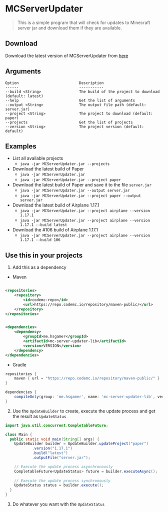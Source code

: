 # MCServerUpdater

> This is a simple program that will check for updates to Minecraft server jar and download them if they are available.

## Download

Download the latest version of MCServerUpdater
from [here](https://github.com/HSGamer/MCServerUpdater/releases/tag/1.0.1)

## Arguments

```
Option                           Description
------                           -----------
--build <String>                 The build of the project to download (default: latest)
--help                           Get the list of arguments
--output <String>                The output file path (default: server.jar)
--project <String>               The project to download (default: paper)
--projects                       Get the list of projects
--version <String>               The project version (default: default)
```

## Examples

* List all available projects
    * `java -jar MCServerUpdater.jar --projects`
* Download the latest build of Paper
    * `java -jar MCServerUpdater.jar`
    * `java -jar MCServerUpdater.jar --project paper`
* Download the latest build of Paper and save it to the file `server.jar`
    * `java -jar MCServerUpdater.jar --output server.jar`
    * `java -jar MCServerUpdater.jar --project paper --output server.jar`
* Download the latest build of Airplane 1.17.1
    * `java -jar MCServerUpdater.jar --project airplane --version 1.17.1`
    * `java -jar MCServerUpdater.jar --project airplane --version 1.17.1 --build latest`
* Download the #106 build of Airplane 1.17.1
    * `java -jar MCServerUpdater.jar --project airplane --version 1.17.1 --build 106`

## Use this in your projects

1. Add this as a dependency

* Maven

```xml

<repositories>
    <repository>
        <id>codemc-repo</id>
        <url>https://repo.codemc.io/repository/maven-public/</url>
    </repository>
</repositories>
```

```xml

<dependencies>
    <dependency>
        <groupId>me.hsgamer</groupId>
        <artifactId>mc-server-updater-lib</artifactId>
        <version>VERSION</version>
    </dependency>
</dependencies>
```

* Gradle

```groovy
repositories {
    maven { url = "https://repo.codemc.io/repository/maven-public/" }
}

dependencies {
    compileOnly(group: 'me.hsgamer', name: 'mc-server-updater-lib', version: 'VERSION')
}
```

2. Use the `UpdateBuilder` to create, execute the update process and get the result as `UpdateStatus`

```java
import java.util.concurrent.CompletableFuture;

class Main {
  public static void main(String[] args) {
    UpdateBuilder builder = UpdateBuilder.updateProject("paper")
            .version("1.17.1")
            .build("latest")
            .outputFile("server.jar");

    // Execute the update process asynchronously
    CompletableFuture<UpdateStatus> future = builder.executeAsync();
    
    // Execute the update process synchronously
    UpdateStatus status = builder.execute();
  }
}
```

3. Do whatever you want with the `UpdateStatus`